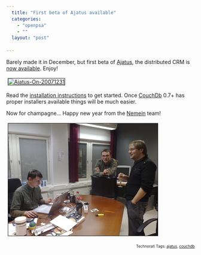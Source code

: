 ```yaml
---
  title: "First beta of Ajatus available"
  categories: 
    - "openpsa"
    - ""
  layout: "post"

---
```

Barely made it in December, but first beta of <a href="http://www.ajatus.info/">Ajatus</a>, the distributed CRM is <a href="http://www.ajatus.info/download/ajatus_0_5_0.html">now available</a>. Enjoy!

<a href="/files/ajatus-on-20071231.png"><img src="http://bergie.iki.fi/midcom-serveattachmentguid-db7a94c4b7b011dca728c3c4a02f424c424c/ajatus-on-20071231-tm.jpg" height="192" width="400" border="1" hspace="4" vspace="4" alt="Ajatus-On-20071231" /></a>

Read the <a href="http://www.ajatus.info/documentation/installation/">installation instructions</a> to get started. Once <a href="http://www.couchdb.org/">CouchDb</a> 0.7+ has proper installers available things will be much easier.

Now for champagne... Happy new year from the <a href="http://www.nemein.com/en/">Nemein</a> team!

<img src="/files/ajatus-0.5.0-launch-champagne.jpg" height="300" width="400" border="1" hspace="4" vspace="4" alt="Ajatus-0.5.0-Launch-Champagne" /><p style="text-align:right;font-size:10px;">Technorati Tags: <a href="http://www.technorati.com/tag/ajatus">ajatus</a>, <a href="http://www.technorati.com/tag/couchdb">couchdb</a></p>